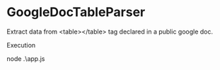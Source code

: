 # GoogleDocTableParser

Extract data from \<table\><\/table\> tag declared in a public google doc.

Execution

node .\app.js
